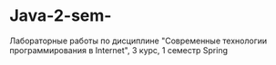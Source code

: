 # Java-2-sem-
Лабораторные работы по дисциплине "Современные технологии программирования в Internet", 3 курс, 1 семестр
Spring
